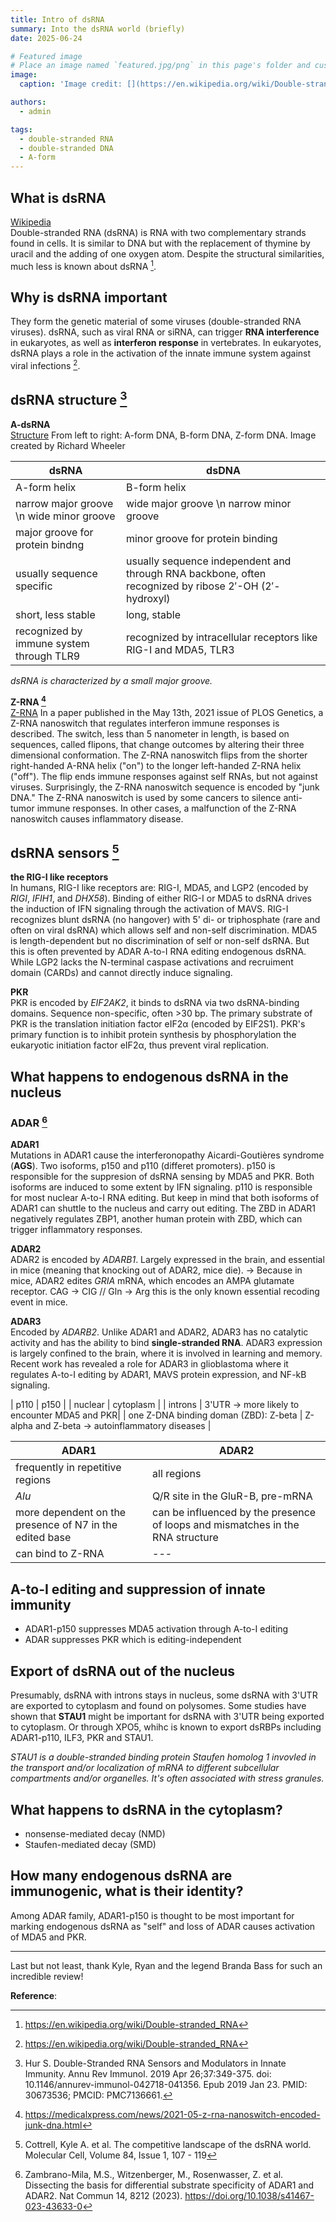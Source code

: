 ```yaml
---
title: Intro of dsRNA 
summary: Into the dsRNA world (briefly)
date: 2025-06-24

# Featured image
# Place an image named `featured.jpg/png` in this page's folder and customize its options here.
image:
  caption: 'Image credit: [](https://en.wikipedia.org/wiki/Double-stranded_RNA#/media/File:Double-stranded_RNA.gif)'

authors:
  - admin

tags:
  - double-stranded RNA
  - double-stranded DNA
  - A-form
---
```


## What is dsRNA

[Wikipedia](https://en.wikipedia.org/wiki/Double-stranded_RNA)  
Double-stranded RNA (dsRNA) is RNA with two complementary strands found in cells. It is similar to DNA but with the replacement of thymine by uracil and the adding of one oxygen atom. Despite the structural similarities, much less is known about dsRNA [^1].

## Why is dsRNA important
They form the genetic material of some viruses (double-stranded RNA viruses). dsRNA, such as viral RNA or siRNA, can trigger **RNA interference** in eukaryotes, as well as **interferon response** in vertebrates. In eukaryotes, dsRNA plays a role in the activation of the innate immune system against viral infections [^1].

## dsRNA structure [^2]
**A-dsRNA**  
[Structure](structure.png)
From left to right: A-form DNA, B-form DNA, Z-form DNA. Image created by Richard Wheeler

| dsRNA | dsDNA |
| --- | --- |
| A-form helix | B-form helix |
| narrow major groove \n wide minor groove | wide major groove \n narrow minor groove |
| major groove for protein bindng | minor groove for protein binding |
| usually sequence specific | usually sequence independent and through RNA backbone, often recognized by ribose 2′-OH (2′-hydroxyl)  |
| short, less stable | long, stable |
| recognized by immune system through TLR9 | recognized by intracellular receptors like RIG-I and MDA5, TLR3 | 

*dsRNA is characterized by a small major groove.*

**Z-RNA [^3]**  
[Z-RNA](Z-RNA.jpg)
In a paper published in the May 13th, 2021 issue of PLOS Genetics, a Z-RNA nanoswitch that regulates interferon immune responses is described. The switch, less than 5 nanometer in length, is based on sequences, called flipons, that change outcomes by altering their three dimensional conformation. The Z-RNA nanoswitch flips from the shorter right-handed A-RNA helix ("on") to the longer left-handed Z-RNA helix ("off"). The flip ends immune responses against self RNAs, but not against viruses. Surprisingly, the Z-RNA nanoswitch sequence is encoded by "junk DNA." The Z-RNA nanoswitch is used by some cancers to silence anti-tumor immune responses. In other cases, a malfunction of the Z-RNA nanoswitch causes inflammatory disease.


## dsRNA sensors [^4]
**the RIG-I like receptors**  
In humans, RIG-I like receptors are: RIG-I, MDA5, and LGP2 (encoded by *RIGI*, *IFIH1*, and *DHX58*). Binding of either RIG-I or MDA5 to dsRNA drives the induction of IFN signaling through the activation of MAVS. 
RIG-I recognizes blunt dsRNA (no hangover) with 5' di- or triphosphate (rare and often on viral dsRNA) which allows self and non-self discrimination. 
MDA5 is length-dependent but no discrimination of self or non-self dsRNA. But this is often prevented by ADAR A-to-I RNA editing endogenous dsRNA.
While LGP2 lacks the N-terminal caspase activations and recruiment domain (CARDs) and cannot directly induce signaling. 

**PKR**  
PKR is encoded by *EIF2AK2*, it binds to dsRNA via two dsRNA-binding domains. Sequence non-specific, often >30 bp. The primary substrate of PKR is the translation initiation factor eIF2α (encoded by EIF2S1). PKR's primary function is to inhibit protein synthesis by phosphorylation the eukaryotic initiation factor eIF2α, thus prevent viral replication. 

## What happens to endogenous dsRNA in the nucleus
### ADAR [^5]
**ADAR1**  
Mutations in ADAR1 cause the interferonopathy Aicardi-Goutières syndrome (**AGS**). 
Two isoforms, p150 and p110 (differet promoters). p150 is responsible for the suppresion of dsRNA sensing by MDA5 and PKR. Both isoforms are induced to some extent by IFN signaling. p110 is responsible for most nuclear A-to-I RNA editing. But keep in mind that both isoforms of ADAR1 can shuttle to the nucleus and carry out editing.
The ZBD in ADAR1 negatively regulates ZBP1, another human protein with ZBD, which can trigger inflammatory responses.

**ADAR2**  
ADAR2 is encoded by *ADARB1*. Largely expressed in the brain, and essential in mice (meaning that knocking out of ADAR2, mice die). -> Because in mice, ADAR2 edites *GRIA* mRNA, which encodes an AMPA glutamate receptor. CAG -> CIG // Gln -> Arg this is the only known essential recoding event in mice. 

**ADAR3**  
Encoded by *ADARB2*. Unlike ADAR1 and ADAR2, ADAR3 has no catalytic activity and has the ability to bind **single-stranded RNA**. ADAR3 expression is largely confined to the brain, where it is involved in learning and memory. Recent work has revealed a role for ADAR3 in glioblastoma where it regulates A-to-I editing by ADAR1, MAVS protein expression, and NF-kB signaling. 

| p110 | p150 |
| nuclear | cytoplasm |
| introns | 3'UTR -> more likely to encounter MDA5 and PKR|
| one Z-DNA binding doman (ZBD): Z-beta | Z-alpha and Z-beta -> autoinflammatory diseases |


| ADAR1 | ADAR2 |
| --- | --- |
| frequently in repetitive regions | all regions |
| *Alu* | Q/R site in the GluR-B, pre-mRNA |
| more dependent on the presence of N7 in the edited base | can be influenced by the presence of loops and mismatches in the RNA structure |
| can bind to Z-RNA | --- |

## A-to-I editing and suppression of innate immunity
- ADAR1-p150 suppresses MDA5 activation through A-to-I editing
- ADAR suppresses PKR which is editing-independent

## Export of dsRNA out of the nucleus
Presumably, dsRNA with introns stays in nucleus, some dsRNA with 3'UTR are exported to cytoplasm and found on polysomes. Some studies have shown that **STAU1** might be important for dsRNA with 3'UTR being exported to cytoplasm. Or through XPO5, whihc is known to export dsRBPs including ADAR1-p110, ILF3, PKR and STAU1. 

*STAU1 is a double-stranded binding protein Staufen homolog 1 invovled in the transport and/or localization of mRNA to different subcellular compartments and/or organelles. It's often associated with stress granules.*

## What happens to dsRNA in the cytoplasm?
- nonsense-mediated decay (NMD)
- Staufen-mediated decay (SMD)

## How many endogenous dsRNA are immunogenic, what is their identity?
Among ADAR family, ADAR1-p150 is thought to be most important for marking endogenous dsRNA as "self" and loss of ADAR causes activation of MDA5 and PKR. 

-----
Last but not least, thank Kyle, Ryan and the legend Branda Bass for such an incredible review!


**Reference**:  
[^1]: https://en.wikipedia.org/wiki/Double-stranded_RNA
[^2]: Hur S. Double-Stranded RNA Sensors and Modulators in Innate Immunity. Annu Rev Immunol. 2019 Apr 26;37:349-375. doi: 10.1146/annurev-immunol-042718-041356. Epub 2019 Jan 23. PMID: 30673536; PMCID: PMC7136661.
[^3]: https://medicalxpress.com/news/2021-05-z-rna-nanoswitch-encoded-junk-dna.html
[^4]: Cottrell, Kyle A. et al. The competitive landscape of the dsRNA world. Molecular Cell, Volume 84, Issue 1, 107 - 119
[^5]: Zambrano-Mila, M.S., Witzenberger, M., Rosenwasser, Z. et al. Dissecting the basis for differential substrate specificity of ADAR1 and ADAR2. Nat Commun 14, 8212 (2023). https://doi.org/10.1038/s41467-023-43633-0